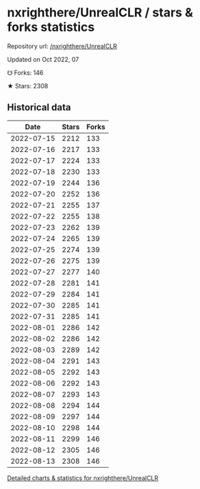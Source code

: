 # nxrighthere/UnrealCLR / stars & forks statistics

Repository url: [/nxrighthere/UnrealCLR](https://github.com/nxrighthere/UnrealCLR)

Updated on Oct 2022, 07

☋ Forks: 146

★ Stars: 2308

## Historical data
| Date | Stars | Forks |
|------|-------|-------|
| 2022-07-15 | 2212 | 133 | 
| 2022-07-16 | 2217 | 133 | 
| 2022-07-17 | 2224 | 133 | 
| 2022-07-18 | 2230 | 133 | 
| 2022-07-19 | 2244 | 136 | 
| 2022-07-20 | 2252 | 136 | 
| 2022-07-21 | 2255 | 137 | 
| 2022-07-22 | 2255 | 138 | 
| 2022-07-23 | 2262 | 139 | 
| 2022-07-24 | 2265 | 139 | 
| 2022-07-25 | 2274 | 139 | 
| 2022-07-26 | 2275 | 139 | 
| 2022-07-27 | 2277 | 140 | 
| 2022-07-28 | 2281 | 141 | 
| 2022-07-29 | 2284 | 141 | 
| 2022-07-30 | 2285 | 141 | 
| 2022-07-31 | 2285 | 141 | 
| 2022-08-01 | 2286 | 142 | 
| 2022-08-02 | 2286 | 142 | 
| 2022-08-03 | 2289 | 142 | 
| 2022-08-04 | 2291 | 143 | 
| 2022-08-05 | 2292 | 143 | 
| 2022-08-06 | 2292 | 143 | 
| 2022-08-07 | 2293 | 143 | 
| 2022-08-08 | 2294 | 144 | 
| 2022-08-09 | 2297 | 144 | 
| 2022-08-10 | 2298 | 144 | 
| 2022-08-11 | 2299 | 146 | 
| 2022-08-12 | 2305 | 146 | 
| 2022-08-13 | 2308 | 146 | 


[Detailed charts & statistics for nxrighthere/UnrealCLR](https://reviewgithub.com/rep/nxrighthere/UnrealCLR)
